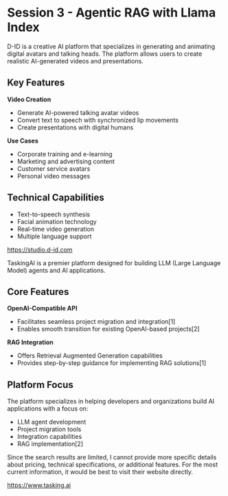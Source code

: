 # Session 3 - Agentic RAG with Llama Index

D-ID is a creative AI platform that specializes in generating and animating digital avatars and talking heads. The platform allows users to create realistic AI-generated videos and presentations.

## Key Features

**Video Creation**
- Generate AI-powered talking avatar videos
- Convert text to speech with synchronized lip movements
- Create presentations with digital humans

**Use Cases**
- Corporate training and e-learning
- Marketing and advertising content
- Customer service avatars
- Personal video messages

## Technical Capabilities
- Text-to-speech synthesis
- Facial animation technology
- Real-time video generation
- Multiple language support

https://studio.d-id.com

TaskingAI is a premier platform designed for building LLM (Large Language Model) agents and AI applications. 

## Core Features

**OpenAI-Compatible API**
- Facilitates seamless project migration and integration[1]
- Enables smooth transition for existing OpenAI-based projects[2]

**RAG Integration**
- Offers Retrieval Augmented Generation capabilities
- Provides step-by-step guidance for implementing RAG solutions[1]

## Platform Focus
The platform specializes in helping developers and organizations build AI applications with a focus on:
- LLM agent development
- Project migration tools
- Integration capabilities
- RAG implementation[2]

Since the search results are limited, I cannot provide more specific details about pricing, technical specifications, or additional features. For the most current information, it would be best to visit their website directly.

https://www.tasking.ai